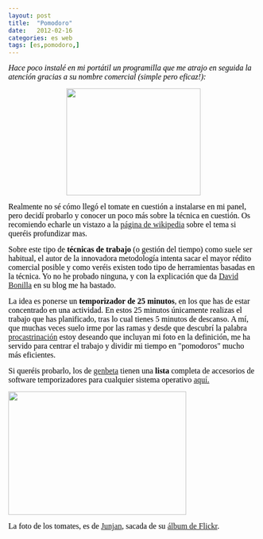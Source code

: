 ```yaml
---
layout: post
title:  "Pomodoro"
date:   2012-02-16
categories: es web
tags: [es,pomodoro,]
---
```

<em><span style="color:#000000;"><span style="font-family:Ubuntu;"><span style="font-size:medium;">Hace poco instalé en mi portátil un programilla que me atrajo en seguida la atención gracias a su nombre comercial (simple pero eficaz!):</span></span></span></em>

<p style="text-align:center;"><a href="http://sixservix.com/blog/david/files/2009/11/pomodoro1.png"><img class="aligncenter" title="Pomodoro" alt="" src="http://bandejadeentrada.files.wordpress.com/2010/08/pomodoro.jpg" width="270" height="215" /></a></p>
<span style="color:#000000;"><span style="font-family:Ubuntu;"><span style="font-size:medium;">Realmente no sé cómo llegó el tomate en cuestión a instalarse en mi panel,  pero decidí probarlo y conocer un poco más sobre la técnica en cuestión. Os recomiendo echarle un vistazo a la <a href="http://es.wikipedia.org/wiki/Técnica_Pomodoro" target="_blank">página de wikipedia</a> sobre el tema si queréis profundizar mas.</span></span></span>

<span style="color:#000000;"><span style="font-family:Ubuntu;"><span style="font-size:medium;">Sobre este tipo de</span></span></span><strong><span style="color:#000000;"><span style="font-family:Ubuntu;"><span style="font-size:medium;"> técnicas de trabajo</span></span></span></strong><span style="color:#000000;"><span style="font-family:Ubuntu;"><span style="font-size:medium;"> (o gestión del tiempo) como suele ser habitual, el autor de la innovadora metodología intenta sacar el mayor rédito comercial posible y como veréis existen todo tipo de herramientas basadas en la técnica. Yo no he probado ninguna, y con la explicación que da <a href="http://sixservix.com/blog/david/2009/11/26/la-tecnica-pomodoro/" target="_blank">David Bonilla</a> en su blog me ha bastado.</span></span></span>

<span style="color:#000000;"><span style="font-family:Ubuntu;"><span style="font-size:medium;">La idea es ponerse un</span></span></span><strong><span style="color:#000000;"><span style="font-family:Ubuntu;"><span style="font-size:medium;"> temporizador de 25 minutos</span></span></span></strong><span style="color:#000000;"><span style="font-family:Ubuntu;"><span style="font-size:medium;">, en los que has de estar concentrado en una actividad. En estos 25 minutos únicamente realizas el trabajo que has planificado, tras lo cual tienes 5 minutos de descanso. A mí, que muchas veces suelo irme por las ramas y desde que descubrí la palabra<a href="http://es.wikipedia.org/wiki/Procrastinar" target="_blank"> procastrinación</a> estoy deseando que incluyan mi foto en la definición, me ha servido para centrar el trabajo y dividir mi tiempo en "pomodoros" mucho más eficientes.</span></span></span>

<span style="color:#000000;"><span style="font-family:Ubuntu;"><span style="font-size:medium;"><span style="text-decoration:underline;">
</span></span></span></span><span style="color:#000000;"><span style="font-family:Ubuntu;"><span style="font-size:medium;">Si queréis probarlo, los de <a href="http://www.genbeta.com/" target="_blank">genbeta</a> tienen una </span></span></span><strong><span style="color:#000000;"><span style="font-family:Ubuntu;"><span style="font-size:medium;">lista</span></span></span></strong><span style="color:#000000;"><span style="font-family:Ubuntu;"><span style="font-size:medium;"> completa de accesorios de software temporizadores para cualquier sistema operativo <a href="http://www.genbeta.com/linux/temporizadores-pomodoro-para-todos-los-sistemas-operativos" target="_blank">aquí.</a></span></span></span>

<img class="aligncenter" alt="" src="http://farm1.staticflickr.com/43/121736553_86915bb586_z.jpg" width="358" height="248" />

<span style="color:#000000;"><span style="font-family:Ubuntu;"><span style="font-size:medium;">La foto de los tomates, es de <a href="http://www.flickr.com/people/junjan/" target="_blank">Junjan</a>, sacada de su <a href="http://www.flickr.com/photos/junjan/" target="_blank">álbum de Flickr</a>.</span></span></span>
<p style="text-align:center;">
